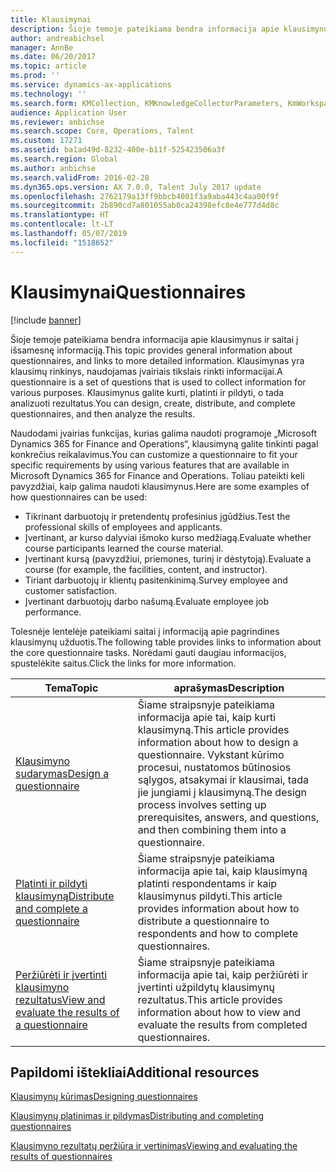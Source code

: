 ```yaml
---
title: Klausimynai
description: Šioje temoje pateikiama bendra informacija apie klausimynus ir saitai į išsamesnę informaciją. Klausimynas yra klausimų rinkinys, naudojamas įvairiais tikslais rinkti informacijai. Klausimynus galite kurti, platinti ir pildyti, o tada analizuoti rezultatus.
author: andreabichsel
manager: AnnBe
ms.date: 06/20/2017
ms.topic: article
ms.prod: ''
ms.service: dynamics-ax-applications
ms.technology: ''
ms.search.form: KMCollection, KMKnowledgeCollectorParameters, KmWorkspace
audience: Application User
ms.reviewer: anbichse
ms.search.scope: Core, Operations, Talent
ms.custom: 17271
ms.assetid: ba1ad49d-8232-400e-b11f-525423506a3f
ms.search.region: Global
ms.author: anbichse
ms.search.validFrom: 2016-02-28
ms.dyn365.ops.version: AX 7.0.0, Talent July 2017 update
ms.openlocfilehash: 2762179a13ff9bbcb4001f3a9aba443c4aa00f9f
ms.sourcegitcommit: 2b890cd7a801055ab0ca24398efc8e4e777d4d8c
ms.translationtype: HT
ms.contentlocale: lt-LT
ms.lasthandoff: 05/07/2019
ms.locfileid: "1518652"
---
```

# <a name="questionnaires"></a><span data-ttu-id="4aebb-105">Klausimynai</span><span class="sxs-lookup"><span data-stu-id="4aebb-105">Questionnaires</span></span>

[!include [banner](includes/banner.md)]

<span data-ttu-id="4aebb-106">Šioje temoje pateikiama bendra informacija apie klausimynus ir saitai į išsamesnę informaciją.</span><span class="sxs-lookup"><span data-stu-id="4aebb-106">This topic provides general information about questionnaires, and links to more detailed information.</span></span> <span data-ttu-id="4aebb-107">Klausimynas yra klausimų rinkinys, naudojamas įvairiais tikslais rinkti informacijai.</span><span class="sxs-lookup"><span data-stu-id="4aebb-107">A questionnaire is a set of questions that is used to collect information for various purposes.</span></span> <span data-ttu-id="4aebb-108">Klausimynus galite kurti, platinti ir pildyti, o tada analizuoti rezultatus.</span><span class="sxs-lookup"><span data-stu-id="4aebb-108">You can design, create, distribute, and complete questionnaires, and then analyze the results.</span></span> 

<span data-ttu-id="4aebb-109">Naudodami įvairias funkcijas, kurias galima naudoti programoje „Microsoft Dynamics 365 for Finance and Operations“, klausimyną galite tinkinti pagal konkrečius reikalavimus.</span><span class="sxs-lookup"><span data-stu-id="4aebb-109">You can customize a questionnaire to fit your specific requirements by using various features that are available in Microsoft Dynamics 365 for Finance and Operations.</span></span> <span data-ttu-id="4aebb-110">Toliau pateikti keli pavyzdžiai, kaip galima naudoti klausimynus.</span><span class="sxs-lookup"><span data-stu-id="4aebb-110">Here are some examples of how questionnaires can be used:</span></span>

-   <span data-ttu-id="4aebb-111">Tikrinant darbuotojų ir pretendentų profesinius įgūdžius.</span><span class="sxs-lookup"><span data-stu-id="4aebb-111">Test the professional skills of employees and applicants.</span></span>
-   <span data-ttu-id="4aebb-112">Įvertinant, ar kurso dalyviai išmoko kurso medžiagą.</span><span class="sxs-lookup"><span data-stu-id="4aebb-112">Evaluate whether course participants learned the course material.</span></span>
-   <span data-ttu-id="4aebb-113">Įvertinant kursą (pavyzdžiui, priemones, turinį ir dėstytoją).</span><span class="sxs-lookup"><span data-stu-id="4aebb-113">Evaluate a course (for example, the facilities, content, and instructor).</span></span>
-   <span data-ttu-id="4aebb-114">Tiriant darbuotojų ir klientų pasitenkinimą.</span><span class="sxs-lookup"><span data-stu-id="4aebb-114">Survey employee and customer satisfaction.</span></span>
-   <span data-ttu-id="4aebb-115">Įvertinant darbuotojų darbo našumą.</span><span class="sxs-lookup"><span data-stu-id="4aebb-115">Evaluate employee job performance.</span></span>

<span data-ttu-id="4aebb-116">Tolesnėje lentelėje pateikiami saitai į informaciją apie pagrindines klausimynų užduotis.</span><span class="sxs-lookup"><span data-stu-id="4aebb-116">The following table provides links to information about the core questionnaire tasks.</span></span> <span data-ttu-id="4aebb-117">Norėdami gauti daugiau informacijos, spustelėkite saitus.</span><span class="sxs-lookup"><span data-stu-id="4aebb-117">Click the links for more information.</span></span>

| <span data-ttu-id="4aebb-118">Tema</span><span class="sxs-lookup"><span data-stu-id="4aebb-118">Topic</span></span>| <span data-ttu-id="4aebb-119">aprašymas</span><span class="sxs-lookup"><span data-stu-id="4aebb-119">Description</span></span>|
|------|------------|
| [<span data-ttu-id="4aebb-120">Klausimyno sudarymas</span><span class="sxs-lookup"><span data-stu-id="4aebb-120">Design a questionnaire</span></span>](design-questionnaires.md)  | <span data-ttu-id="4aebb-121">Šiame straipsnyje pateikiama informacija apie tai, kaip kurti klausimyną.</span><span class="sxs-lookup"><span data-stu-id="4aebb-121">This article provides information about how to design a questionnaire.</span></span> <span data-ttu-id="4aebb-122">Vykstant kūrimo procesui, nustatomos būtinosios sąlygos, atsakymai ir klausimai, tada jie jungiami į klausimyną.</span><span class="sxs-lookup"><span data-stu-id="4aebb-122">The design process involves setting up prerequisites, answers, and questions, and then combining them into a questionnaire.</span></span> |
| [<span data-ttu-id="4aebb-123">Platinti ir pildyti klausimyną</span><span class="sxs-lookup"><span data-stu-id="4aebb-123">Distribute and complete a questionnaire</span></span>](distribute-questionnaires.md)  | <span data-ttu-id="4aebb-124">Šiame straipsnyje pateikiama informacija apie tai, kaip klausimyną platinti respondentams ir kaip klausimynus pildyti.</span><span class="sxs-lookup"><span data-stu-id="4aebb-124">This article provides information about how to distribute a questionnaire to respondents and how to complete questionnaires.</span></span>                                                                       |
| [<span data-ttu-id="4aebb-125">Peržiūrėti ir įvertinti klausimyno rezultatus</span><span class="sxs-lookup"><span data-stu-id="4aebb-125">View and evaluate the results of a questionnaire</span></span>](evaluate-questionnaire-results.md) | <span data-ttu-id="4aebb-126">Šiame straipsnyje pateikiama informacija apie tai, kaip peržiūrėti ir įvertinti užpildytų klausimynų rezultatus.</span><span class="sxs-lookup"><span data-stu-id="4aebb-126">This article provides information about how to view and evaluate the results from completed questionnaires.</span></span>                                                                                        |



<a name="additional-resources"></a><span data-ttu-id="4aebb-127">Papildomi ištekliai</span><span class="sxs-lookup"><span data-stu-id="4aebb-127">Additional resources</span></span>
--------

[<span data-ttu-id="4aebb-128">Klausimynų kūrimas</span><span class="sxs-lookup"><span data-stu-id="4aebb-128">Designing questionnaires</span></span>](design-questionnaires.md)

[<span data-ttu-id="4aebb-129">Klausimynų platinimas ir pildymas</span><span class="sxs-lookup"><span data-stu-id="4aebb-129">Distributing and completing questionnaires</span></span>](distribute-questionnaires.md)

[<span data-ttu-id="4aebb-130">Klausimyno rezultatų peržiūra ir vertinimas</span><span class="sxs-lookup"><span data-stu-id="4aebb-130">Viewing and evaluating the results of questionnaires</span></span>](evaluate-questionnaire-results.md)

